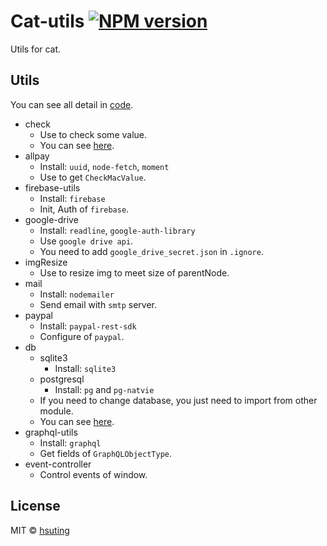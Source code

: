 # Cat-utils [![NPM version][npm-image]][npm-url]
Utils for cat.

## Utils
You can see all detail in [code](./src).
- check
  - Use to check some value.
  - You can see [here](./test/check.js).
- allpay
  - Install: `uuid`, `node-fetch`, `moment`
  - Use to get `CheckMacValue`.
- firebase-utils
  - Install: `firebase`
  - Init, Auth of `firebase`.
- google-drive
  - Install: `readline`, `google-auth-library`
  - Use `google drive api`.
  - You need to add `google_drive_secret.json` in `.ignore`.
- imgResize
  - Use to resize img to meet size of parentNode.
- mail
  - Install: `nodemailer`
  - Send email with `smtp` server.
- paypal
  - Install: `paypal-rest-sdk`
  - Configure of `paypal`.
- db
  - sqlite3
    - Install: `sqlite3`
  - postgresql
    - Install: `pg` and `pg-natvie`
  - If you need to change database, you just need to import from other module.
  - You can see [here](./test/db.js).
- graphql-utils
  - Install: `graphql`
  - Get fields of `GraphQLObjectType`.
- event-controller
  - Control events of window.

## License
MIT © [hsuting](http://hsuting.com)

[npm-image]: https://badge.fury.io/js/cat-utils.svg
[npm-url]: https://npmjs.org/package/cat-utils
